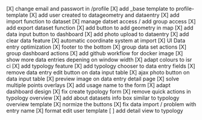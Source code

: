 [X] change email and passwort in /profile
[X] add _base template to profile-template
[X] add user created to datageometry and dataentry
[X] add import function to dataset
[X] manage datset access / add group access
[X] add export dataset function
[X] add button to add geometry in map
[X] add data input button to dashboard
[X] add photo upload to dataentry
[X] add clear data feature
[X] automatic coordinate system at import
[X] UI Data entry optimization
[X] footer to the bottom
[X] group data set actions
[X] group dashboard actions
[X] add github workflow for docker image
[X] show more data entries depening on window width
[X] adapt colours to isr ci
[X] add typology feature
[X] add typology chooser to data entry fields
[X] remove data entry edit button on data input table
[X] ajax photo button on data input table
[X] preview image on data entry detail page
[X] solve multiple points overlays
[X] add usage name to the form
[X] adapt dashboard design
[X] fix create typology form
[X] remove quick actions in typology overview
[X] add about datasets info box similar to typology overview template
[X] normize the buttons
[X] fix data import / problem with entry name
[X] format edit user template
[ ] add detail view to typology